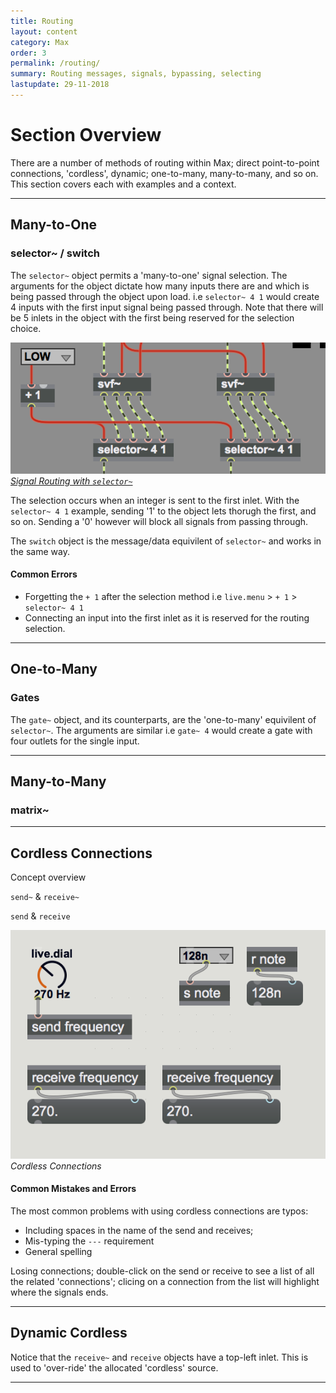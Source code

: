 ```yaml
---
title: Routing
layout: content
category: Max
order: 3
permalink: /routing/
summary: Routing messages, signals, bypassing, selecting
lastupdate: 29-11-2018
---
```


# Section Overview
There are a number of methods of routing within Max; direct point-to-point connections, 'cordless', dynamic; one-to-many, many-to-many, and so on. This section covers each with examples and a context.

---

## Many-to-One

### selector~ / switch

The `selector~` object permits a 'many-to-one' signal selection. The arguments for the object dictate how many inputs there are and which is being passed through the object upon load. i.e `selector~ 4 1` would create 4 inputs with the first input signal being passed through. Note that there will be 5 inlets in the object with the first being reserved for the selection choice.

[![Signal Routing with `selector~`](/assets/img/asp_menuSelector.png)*Signal Routing with `selector~`*](/assets/img/asp_menuSelector.png)

The selection occurs when an integer is sent to the first inlet. With the `selector~ 4 1` example, sending '1' to the object lets thorugh the first, and so on. Sending a '0' however will block all signals from passing through.

The `switch` object is the message/data equivilent of `selector~` and works in the same way.

#### Common Errors

- Forgetting the `+ 1` after the selection method i.e `live.menu` > `+ 1` > `selector~ 4 1`
- Connecting an input into the first inlet as it is reserved for the routing selection.

---

## One-to-Many

### Gates

The `gate~` object, and its counterparts, are the 'one-to-many' equivilent of `selector~`. The arguments are similar i.e `gate~ 4` would create a gate with four outlets for the single input.

---

## Many-to-Many

### matrix~


---

## Cordless Connections

Concept overview

`send~` & `receive~`

`send` & `receive`

![Cordless Connections](/assets/img/d10.png)*Cordless Connections*

#### Common Mistakes and Errors
The most common problems with using cordless connections are typos:

- Including spaces in the name of the send and receives;
- Mis-typing the `---` requirement
- General spelling

Losing connections; double-click on the send or receive to see a list of all the related 'connections'; clicing on a connection from the list will highlight where the signals ends.

---

## Dynamic Cordless
Notice that the `receive~` and `receive` objects have a top-left inlet. This is used to 'over-ride' the allocated 'cordless' source.

---
